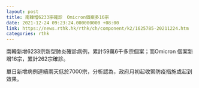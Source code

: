 ```yaml
---
layout: post
title: 南韓增6233宗確診　Omicron個案多16宗
date: 2021-12-24 09:23:24.000000000 +08:00
link: https://news.rthk.hk/rthk/ch/component/k2/1625785-20211224.htm
categories: rthk
---
```


南韓新增6233宗新型肺炎確診病例，累計59萬6千多宗個案；而Omicron 個案新增16宗，累計262宗確診。

單日新增病例連續兩天低於7000宗，分析認為，政府月初起收緊防疫措施或起到效果。
